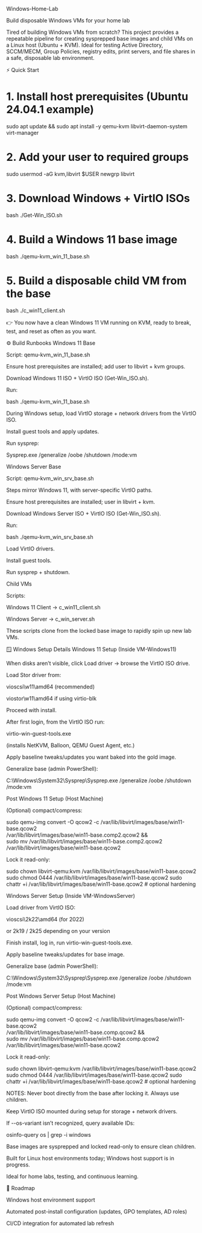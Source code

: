 Windows-Home-Lab

Build disposable Windows VMs for your home lab

Tired of building Windows VMs from scratch?
This project provides a repeatable pipeline for creating sysprepped base images and child VMs on a Linux host (Ubuntu + KVM). Ideal for testing Active Directory, SCCM/MECM, Group Policies, registry edits, print servers, and file shares in a safe, disposable lab environment.

⚡ Quick Start
# 1. Install host prerequisites (Ubuntu 24.04.1 example)
sudo apt update && sudo apt install -y qemu-kvm libvirt-daemon-system virt-manager

# 2. Add your user to required groups
sudo usermod -aG kvm,libvirt $USER
newgrp libvirt

# 3. Download Windows + VirtIO ISOs
bash ./Get-Win_ISO.sh

# 4. Build a Windows 11 base image
bash ./qemu-kvm_win_11_base.sh

# 5. Build a disposable child VM from the base
bash ./c_win11_client.sh


👉 You now have a clean Windows 11 VM running on KVM, ready to break, test, and reset as often as you want.


⚙️ Build Runbooks
Windows 11 Base

Script: qemu-kvm_win_11_base.sh

Ensure host prerequisites are installed; add user to libvirt + kvm groups.

Download Windows 11 ISO + VirtIO ISO (Get-Win_ISO.sh).

Run:

bash ./qemu-kvm_win_11_base.sh


During Windows setup, load VirtIO storage + network drivers from the VirtIO ISO.

Install guest tools and apply updates.

Run sysprep:

Sysprep.exe /generalize /oobe /shutdown /mode:vm

Windows Server Base

Script: qemu-kvm_win_srv_base.sh

Steps mirror Windows 11, with server-specific VirtIO paths.

Ensure host prerequisites are installed; user in libvirt + kvm.

Download Windows Server ISO + VirtIO ISO (Get-Win_ISO.sh).

Run:

bash ./qemu-kvm_win_srv_base.sh


Load VirtIO drivers.

Install guest tools.

Run sysprep + shutdown.

Child VMs

Scripts:

Windows 11 Client → c_win11_client.sh

Windows Server → c_win_server.sh

These scripts clone from the locked base image to rapidly spin up new lab VMs.

🪟 Windows Setup Details
Windows 11 Setup (Inside VM-Windows11)

When disks aren’t visible, click Load driver → browse the VirtIO ISO drive.

Load Stor driver from:

vioscsi\w11\amd64 (recommended)

viostor\w11\amd64 if using virtio-blk

Proceed with install.

After first login, from the VirtIO ISO run:

virtio-win-guest-tools.exe


(installs NetKVM, Balloon, QEMU Guest Agent, etc.)

Apply baseline tweaks/updates you want baked into the gold image.

Generalize base (admin PowerShell):

C:\Windows\System32\Sysprep\Sysprep.exe /generalize /oobe /shutdown /mode:vm

Post Windows 11 Setup (Host Machine)

(Optional) compact/compress:

sudo qemu-img convert -O qcow2 -c /var/lib/libvirt/images/base/win11-base.qcow2 \
 /var/lib/libvirt/images/base/win11-base.comp2.qcow2 && \
sudo mv /var/lib/libvirt/images/base/win11-base.comp2.qcow2 /var/lib/libvirt/images/base/win11-base.qcow2


Lock it read-only:

sudo chown libvirt-qemu:kvm /var/lib/libvirt/images/base/win11-base.qcow2
sudo chmod 0444 /var/lib/libvirt/images/base/win11-base.qcow2
sudo chattr +i /var/lib/libvirt/images/base/win11-base.qcow2   # optional hardening


Windows Server Setup (Inside VM-WindowsServer)

Load driver from VirtIO ISO:

vioscsi\2k22\amd64 (for 2022)

or 2k19 / 2k25 depending on your version

Finish install, log in, run virtio-win-guest-tools.exe.

Apply baseline tweaks/updates for base image.

Generalize base (admin PowerShell):

C:\Windows\System32\Sysprep\Sysprep.exe /generalize /oobe /shutdown /mode:vm

Post Windows Server Setup (Host Machine)

(Optional) compact/compress:

sudo qemu-img convert -O qcow2 -c /var/lib/libvirt/images/base/win11-base.qcow2 \
 /var/lib/libvirt/images/base/win11-base.comp.qcow2 && \
sudo mv /var/lib/libvirt/images/base/win11-base.comp.qcow2 /var/lib/libvirt/images/base/win11-base.qcow2


Lock it read-only:

sudo chown libvirt-qemu:kvm /var/lib/libvirt/images/base/win11-base.qcow2
sudo chmod 0444 /var/lib/libvirt/images/base/win11-base.qcow2
sudo chattr +i /var/lib/libvirt/images/base/win11-base.qcow2   # optional hardening


NOTES:
Never boot directly from the base after locking it. Always use children.

Keep VirtIO ISO mounted during setup for storage + network drivers.

If --os-variant isn’t recognized, query available IDs:

osinfo-query os | grep -i windows

Base images are sysprepped and locked read-only to ensure clean children.

Built for Linux host environments today; Windows host support is in progress.

Ideal for home labs, testing, and continuous learning.

🚀 Roadmap

Windows host environment support

Automated post-install configuration (updates, GPO templates, AD roles)

CI/CD integration for automated lab refresh
